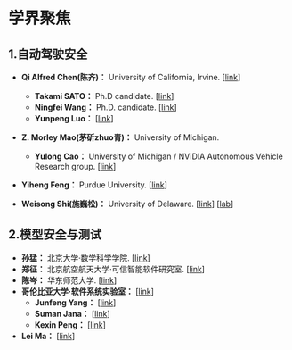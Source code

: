 # 学界聚焦

## 1.自动驾驶安全

- **Qi Alfred Chen(陈齐)：** University of California, Irvine. [[link](https://www.ics.uci.edu/~alfchen/)]
  - **Takami SATO：** Ph.D candidate. [[link](https://tkm2261.github.io/)]
  - **Ningfei Wang：** Ph.D. candidate. [[link](http://me.ningfei.org/)]
  - **Yunpeng Luo：** [[link](https://scholar.google.com/citations?user=qfFd4igAAAAJ&hl=zh-CN)]
  
- **Z. Morley Mao(茅斫zhuo青)：** University of Michigan.
  - **Yulong Cao：** University of Michigan / NVIDIA Autonomous Vehicle Research group. [[link](https://scholar.google.com/citations?user=uclqBzgAAAAJ&hl=zh-CN)]
  
- **Yiheng Feng：** Purdue University. [[link](https://scholar.google.com/citations?hl=zh-CN&user=Ykk41g4AAAAJ&view_op=list_works&sortby=pubdate)]

- **Weisong Shi(施巍松)：** University of Delaware. [[link](https://scholar.google.com/citations?user=4rPcoCEAAAAJ&hl=en&oi=ao)] [[lab](https://www.thecarlab.org/team)]

  

## 2.模型安全与测试

- **孙猛：** 北京大学·数学科学学院. [[link](https://www.math.pku.edu.cn/teachers/sunm/pub.html)]
- **郑征：** 北京航空航天大学·可信智能软件研究室. [[link](https://shi.buaa.edu.cn/zhengzheng/zh_CN/index.htm)] 
- **陈岑：** 华东师范大学. [[link](https://sites.google.com/site/chencenpersonalwebsite/)] 
- **哥伦比亚大学·软件系统实验室：** [[link](https://systems.cs.columbia.edu/)]
  - **Junfeng Yang：** [[link](http://www.cs.columbia.edu/~junfeng/)]
  - **Suman Jana：** [[link](http://www.cs.columbia.edu/~suman/)]
  - **Kexin Peng：** [[link](https://sites.google.com/site/kexinpeisite/)]
- **Lei Ma：** [[link](https://scholar.google.com/citations?user=xsfGc58AAAAJ)]